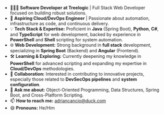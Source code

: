 - 👨🏻‍💻 **Software Developer at Treelogic** | Full Stack Web Developer focused on building robust solutions.
- 🎯 **Aspiring Cloud/DevOps Engineer** | Passionate about automation, infrastructure as code, and continuous delivery.
- 💡 **Tech Stack & Expertise:** Proficient in **Java** (Spring Boot), **Python**, **C#**, and **TypeScript** for web development, backed by experience in **PowerShell** and **Shell** scripting for system automation.
- 🌐 **Web Development:** Strong background in **full stack** development, specializing in **Spring Boot** (Backend) and **Angular** (Frontend).
- 🛠️ **Learning & Exploring:** Currently deepening my knowledge in **PowerShell** for advanced scripting and expanding my expertise in **Cloud/DevOps** methodologies.
- 🤝 **Collaboration:** Interested in contributing to innovative projects, especially those related to **DevSecOps pipelines** and **system configuration**.
- 💬 **Ask me about:** Object-Oriented Programming, Data Structures, Spring Boot, and Cross-Platform Scripting.
- 📫 **How to reach me:** adriancancio@duck.com
- 😄 **Pronouns:** He/Him
